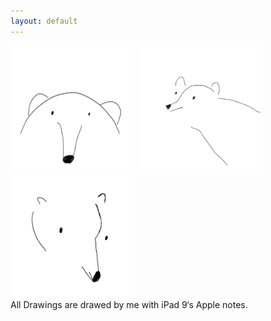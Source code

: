 ```yaml
---
layout: default
---
```

<img src="/images/bear1.png"  width="200" height="200">
<img src="/images/bear2.png"  width="200" height="200">
<img src="/images/bearr.png"  width="200" height="200">

<br>
All Drawings are drawed by me with iPad 9‘s Apple notes.